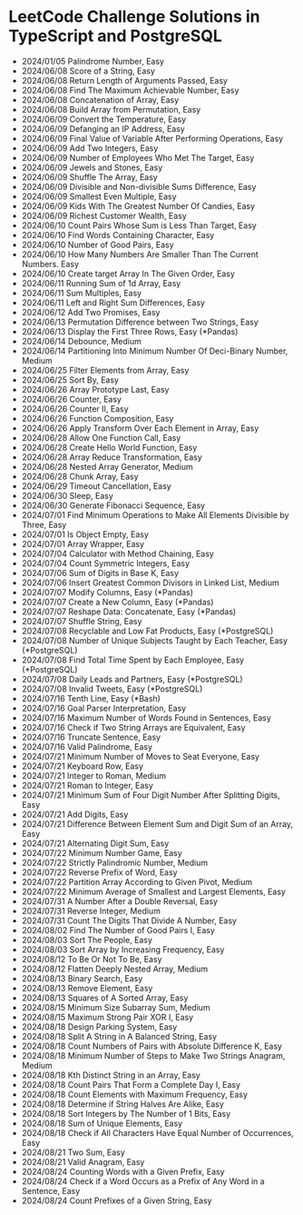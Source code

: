 # LeetCode Challenge Solutions in TypeScript and PostgreSQL

- 2024/01/05 Palindrome Number, Easy
- 2024/06/08 Score of a String, Easy
- 2024/06/08 Return Length of Arguments Passed, Easy
- 2024/06/08 Find The Maximum Achievable Number, Easy
- 2024/06/08 Concatenation of Array, Easy
- 2024/06/08 Build Array from Permutation, Easy
- 2024/06/09 Convert the Temperature, Easy
- 2024/06/09 Defanging an IP Address, Easy
- 2024/06/09 Final Value of Variable After Performing Operations, Easy
- 2024/06/09 Add Two Integers, Easy
- 2024/06/09 Number of Employees Who Met The Target, Easy
- 2024/06/09 Jewels and Stones, Easy
- 2024/06/09 Shuffle The Array, Easy
- 2024/06/09 Divisible and Non-divisible Sums Difference, Easy
- 2024/06/09 Smallest Even Multiple, Easy
- 2024/06/09 Kids With The Greatest Number Of Candies, Easy
- 2024/06/09 Richest Customer Wealth, Easy
- 2024/06/10 Count Pairs Whose Sum is Less Than Target, Easy
- 2024/06/10 Find Words Containing Character, Easy
- 2024/06/10 Number of Good Pairs, Easy
- 2024/06/10 How Many Numbers Are Smaller Than The Current Numbers. Easy
- 2024/06/10 Create target Array In The Given Order, Easy
- 2024/06/11 Running Sum of 1d Array, Easy
- 2024/06/11 Sum Multiples, Easy
- 2024/06/11 Left and Right Sum Differences, Easy
- 2024/06/12 Add Two Promises, Easy
- 2024/06/13 Permutation Difference between Two Strings, Easy
- 2024/06/13 Display the First Three Rows, Easy (\*Pandas)
- 2024/06/14 Debounce, Medium
- 2024/06/14 Partitioning Into Minimum Number Of Deci-Binary Number, Medium
- 2024/06/25 Filter Elements from Array, Easy
- 2024/06/25 Sort By, Easy
- 2024/06/26 Array Prototype Last, Easy
- 2024/06/26 Counter, Easy
- 2024/06/26 Counter II, Easy
- 2024/06/26 Function Composition, Easy
- 2024/06/26 Apply Transform Over Each Element in Array, Easy
- 2024/06/28 Allow One Function Call, Easy
- 2024/06/28 Create Hello World Function, Easy
- 2024/06/28 Array Reduce Transformation, Easy
- 2024/06/28 Nested Array Generator, Medium
- 2024/06/28 Chunk Array, Easy
- 2024/06/29 Timeout Cancellation, Easy
- 2024/06/30 Sleep, Easy
- 2024/06/30 Generate Fibonacci Sequence, Easy
- 2024/07/01 Find Minimum Operations to Make All Elements Divisible by Three, Easy
- 2024/07/01 Is Object Empty, Easy
- 2024/07/01 Array Wrapper, Easy
- 2024/07/04 Calculator with Method Chaining, Easy
- 2024/07/04 Count Symmetric Integers, Easy
- 2024/07/06 Sum of Digits in Base K, Easy
- 2024/07/06 Insert Greatest Common Divisors in Linked List, Medium
- 2024/07/07 Modify Columns, Easy (\*Pandas)
- 2024/07/07 Create a New Column, Easy (\*Pandas)
- 2024/07/07 Reshape Data: Concatenate, Easy (\*Pandas)
- 2024/07/07 Shuffle String, Easy
- 2024/07/08 Recyclable and Low Fat Products, Easy (\*PostgreSQL)
- 2024/07/08 Number of Unique Subjects Taught by Each Teacher, Easy (\*PostgreSQL)
- 2024/07/08 Find Total Time Spent by Each Employee, Easy (\*PostgreSQL)
- 2024/07/08 Daily Leads and Partners, Easy (\*PostgreSQL)
- 2024/07/08 Invalid Tweets, Easy (\*PostgreSQL)
- 2024/07/16 Tenth Line, Easy (\*Bash)
- 2024/07/16 Goal Parser Interpretation, Easy
- 2024/07/16 Maximum Number of Words Found in Sentences, Easy
- 2024/07/16 Check if Two String Arrays are Equivalent, Easy
- 2024/07/16 Truncate Sentence, Easy
- 2024/07/16 Valid Palindrome, Easy
- 2024/07/21 Minimum Number of Moves to Seat Everyone, Easy
- 2024/07/21 Keyboard Row, Easy
- 2024/07/21 Integer to Roman, Medium
- 2024/07/21 Roman to Integer, Easy
- 2024/07/21 Minimum Sum of Four Digit Number After Splitting Digits, Easy
- 2024/07/21 Add Digits, Easy
- 2024/07/21 Difference Between Element Sum and Digit Sum of an Array, Easy
- 2024/07/21 Alternating Digit Sum, Easy
- 2024/07/22 Minimum Number Game, Easy
- 2024/07/22 Strictly Palindromic Number, Medium
- 2024/07/22 Reverse Prefix of Word, Easy
- 2024/07/22 Partition Array According to Given Pivot, Medium
- 2024/07/22 Minimum Average of Smallest and Largest Elements, Easy
- 2024/07/31 A Number After a Double Reversal, Easy
- 2024/07/31 Reverse Integer, Medium
- 2024/07/31 Count The Digits That Divide A Number, Easy
- 2024/08/02 Find The Number of Good Pairs I, Easy
- 2024/08/03 Sort The People, Easy
- 2024/08/03 Sort Array by Increasing Frequency, Easy
- 2024/08/12 To Be Or Not To Be, Easy
- 2024/08/12 Flatten Deeply Nested Array, Medium
- 2024/08/13 Binary Search, Easy
- 2024/08/13 Remove Element, Easy
- 2024/08/13 Squares of A Sorted Array, Easy
- 2024/08/15 Minimum Size Subarray Sum, Medium
- 2024/08/15 Maximum Strong Pair XOR I, Easy
- 2024/08/18 Design Parking System, Easy
- 2024/08/18 Split A String in A Balanced String, Easy
- 2024/08/18 Count Numbers of Pairs with Absolute Difference K, Easy
- 2024/08/18 Minimum Number of Steps to Make Two Strings Anagram, Medium
- 2024/08/18 Kth Distinct String in an Array, Easy
- 2024/08/18 Count Pairs That Form a Complete Day I, Easy
- 2024/08/18 Count Elements with Maximum Frequency, Easy
- 2024/08/18 Determine if String Halves Are Alike, Easy
- 2024/08/18 Sort Integers by The Number of 1 Bits, Easy
- 2024/08/18 Sum of Unique Elements, Easy
- 2024/08/18 Check if All Characters Have Equal Number of Occurrences, Easy
- 2024/08/21 Two Sum, Easy
- 2024/08/21 Valid Anagram, Easy
- 2024/08/24 Counting Words with a Given Prefix, Easy
- 2024/08/24 Check if a Word Occurs as a Prefix of Any Word in a Sentence, Easy
- 2024/08/24 Count Prefixes of a Given String, Easy
